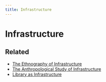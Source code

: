 ```yaml
---
title: Infrastructure
---
```

# Infrastructure

## Related
- [The Ethnography of Infrastructure](reading/@starEthnographyInfrastructure1999.md)
- [The Anthropological Study of Infrastructure](reading/@erikssonAnthropologicalStudyInfrastructure2016.md)
- [Library as Infrastructure](reading/@matternLibraryInfrastructure2014.md)